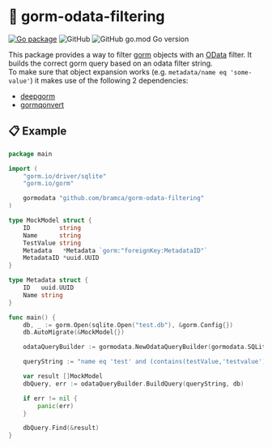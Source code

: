 # 🔎 gorm-odata-filtering

[![Go package](https://github.com/bramca/gorm-odata-filtering/actions/workflows/test.yaml/badge.svg)](https://github.com/bramca/gorm-odata-filtering/actions/workflows/test.yaml)
![GitHub](https://img.shields.io/github/license/bramca/gorm-odata-filtering)
![GitHub go.mod Go version](https://img.shields.io/github/go-mod/go-version/bramca/gorm-odata-filtering)

This package provides a way to filter [gorm](https://gorm.io) objects with an [OData](https://docs.oasis-open.org/odata/odata/v4.0/errata03/os/complete/part2-url-conventions/odata-v4.0-errata03-os-part2-url-conventions-complete.html#_Toc453752358) filter.
It builds the correct gorm query based on an odata filter string.
<br>
To make sure that object expansion works (e.g. `metadata/name eq 'some-value'`) it makes use of the following 2 dependencies:
- [deepgorm](github.com/survivorbat/gorm-deep-filtering)
- [gormqonvert](github.com/survivorbat/gorm-query-convert)

## 📋 Example

``` go
package main

import (
	"gorm.io/driver/sqlite"
	"gorm.io/gorm"

	gormodata "github.com/bramca/gorm-odata-filtering"
)

type MockModel struct {
	ID        string
	Name      string
	TestValue string
	Metadata   *Metadata `gorm:"foreignKey:MetadataID"`
	MetadataID *uuid.UUID
}

type Metadata struct {
	ID   uuid.UUID
	Name string
}

func main() {
	db, _ := gorm.Open(sqlite.Open("test.db"), &gorm.Config{})
	db.AutoMigrate(&MockModel{})

	odataQueryBuilder := gormodata.NewOdataQueryBuilder(gormodata.SQLite)

	queryString := "name eq 'test' and (contains(testValue,'testvalue') or contains(metadata/name,'test-metadata'))"

	var result []MockModel
	dbQuery, err := odataQueryBuilder.BuildQuery(queryString, db)

	if err != nil {
		panic(err)
	}

	dbQuery.Find(&result)
}

```
